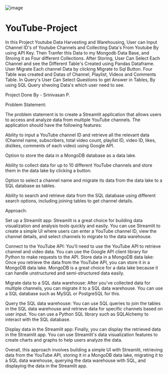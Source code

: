 ![image](https://github.com/Srinivasan2821/YouTube-Project-/assets/154582529/7602d7e1-108f-44db-a37e-b978dc7f65a1)


# YouTube-Project
 In this Project Youtube Data Harvesting and Warehousing, User can Input Channel ID's of Youtube Channels and Collecting Data's From Youtube By using API Key.
 Then Tranfer this Data to my Mongodb Data Base, and Stroing it as Four different Collections.
 After Storing, User Can Select Each Channel and see the Different Table's Created using Pandas Dataframe.
 User Migrate Each channel Data by clicking Migrate to Sql Button. Four Table was created and Datas of Channel, Playlist, Videos and Comments Table.
 In Query's User Can Select Questions to get Answer in Tables, By using SQL Query shwoing Data's which user need to see.

Project Done By - Srinivasan P. 

Problem Statement:

 The problem statement is to create a Streamlit application that allows users to access and analyze data from multiple YouTube channels. The application should have the following features:
 
 Ability to input a YouTube channel ID and retrieve all the relevant data (Channel name, subscribers, total video count, playlist ID, video ID, likes, dislikes, comments of each video) using Google API.
 
 Option to store the data in a MongoDB database as a data lake.
 
 Ability to collect data for up to 10 different YouTube channels and store them in the data lake by clicking a button.
 
 Option to select a channel name and migrate its data from the data lake to a SQL database as tables.
 
 Ability to search and retrieve data from the SQL database using different search options, including joining tables to get channel details.
 

Approach: 

 Set up a Streamlit app: Streamlit is a great choice for building data visualization and analysis tools quickly and easily. You can use Streamlit to create a simple UI where users can enter a YouTube channel ID, view the channel details, and select channels to migrate to the data warehouse.
 
 Connect to the YouTube API: You'll need to use the YouTube API to retrieve channel and video data. You can use the Google API client library for Python to make requests to the API.
 Store data in a MongoDB data lake: Once you retrieve the data from the YouTube API, you can store it in a MongoDB data lake. MongoDB is a great choice for a data lake because it can handle unstructured and semi-structured data easily.
 
 Migrate data to a SQL data warehouse: After you've collected data for multiple channels, you can migrate it to a SQL data warehouse. You can use a SQL database such as MySQL or PostgreSQL for this.
 
 Query the SQL data warehouse: You can use SQL queries to join the tables in the SQL data warehouse and retrieve data for specific channels based on user input. You can use a Python SQL library such as SQLAlchemy to interact with the SQL database.
 
 Display data in the Streamlit app: Finally, you can display the retrieved data in the Streamlit app. You can use Streamlit's data visualization features to create charts and graphs to help users analyze the data.
 
 Overall, this approach involves building a simple UI with Streamlit, retrieving data from the YouTube API, storing it in a MongoDB data lake, migrating it to a SQL data warehouse, querying the data warehouse with SQL, and displaying the data in the Streamlit app.
 

